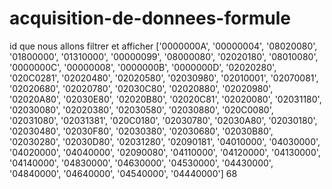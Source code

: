 # acquisition-de-donnees-formule


id que nous allons filtrer et afficher
['0000000A', '00000004', '08020080', '01800000', '01310000', '00000099', '08000080', '02020180', '08010080', '0000000C', '00000008', '0000000B', '0000000D', '02020280', '020C0281', '02020480', '02020580', '02030980', '02010001', '02070081', '02020680', '02020780', '02030C80', '02020880', '02020980', '02020A80', '02030E80', '02020B80', '02020C81', '02020080', '02031180', '02030080', '02020380', '02030580', '02030880', '020C0080', '02031080', '02031381', '020C0180', '02030780', '02030A80', '02030180', '02030480', '02030F80', '02030380', '02030680', '02030B80', '02030280', '02030D80', '02031280', '02090181', '04010000', '04030000', '04020000', '04040000', '02090080', '04110000', '04120000', '04130000', '04140000', '04830000', '04630000', '04530000', '04430000', '04840000', '04640000', '04540000', '04440000']
68